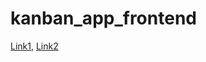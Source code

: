 # kanban_app_frontend

[Link1]: quicksell-kanban-app.web.app
[Link2]: quicksell-kanban-app.firebaseapp.com

[Link1], [Link2]